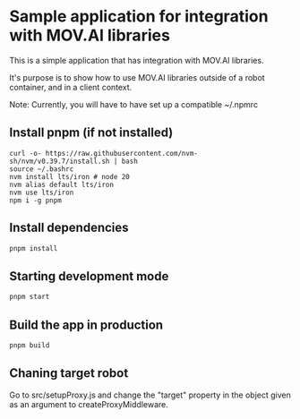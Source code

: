 # Sample application for integration with MOV.AI libraries

This is a simple application that has integration with MOV.AI libraries.

It's purpose is to show how to use MOV.AI libraries outside of a robot container, and in a client context.


Note: Currently, you will have to have set up a compatible ~/.npmrc

## Install pnpm (if not installed)
```eh
curl -o- https://raw.githubusercontent.com/nvm-sh/nvm/v0.39.7/install.sh | bash
source ~/.bashrc
nvm install lts/iron # node 20
nvm alias default lts/iron
nvm use lts/iron
npm i -g pnpm
```

## Install dependencies
```sh
pnpm install
```
## Starting development mode
```sh
pnpm start
```

## Build the app in production
```sh
pnpm build
```

## Chaning target robot
Go to src/setupProxy.js and change the "target" property in the object given as an argument to createProxyMiddleware.
